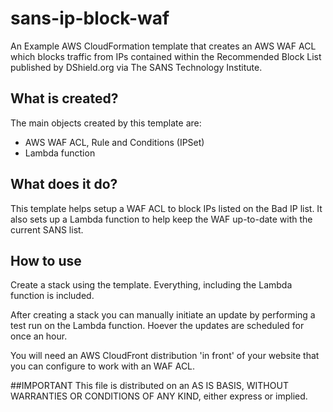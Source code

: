 # sans-ip-block-waf
An Example AWS CloudFormation template that creates an AWS WAF ACL which blocks traffic from IPs contained within the 
Recommended Block List published by DShield.org via The SANS Technology Institute.

## What is created?
The main objects created by this template are:
- AWS WAF ACL, Rule and Conditions (IPSet)
- Lambda function 

## What does it do?
This template helps setup a WAF ACL to block IPs listed on the Bad IP list.  It also sets up a Lambda function 
to help keep the WAF up-to-date with the current SANS list.   

## How to use
Create a stack using the template.  Everything, including the Lambda function is included.   

After creating a stack you can manually initiate an update by performing a test run on the Lambda function.  Hoever the updates are scheduled for
once an hour.

You will need an AWS CloudFront distribution 'in front' of your website that you can configure to work with an WAF ACL.

##IMPORTANT
This file is distributed on an AS IS BASIS, WITHOUT WARRANTIES OR CONDITIONS OF ANY KIND, either express or implied.
  
